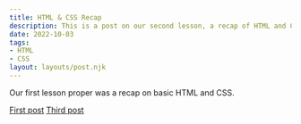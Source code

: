 ```yaml
---
title: HTML & CSS Recap
description: This is a post on our second lesson, a recap of HTML and CSS
date: 2022-10-03
tags: 
- HTML
- CSS
layout: layouts/post.njk
---
```


Our first lesson proper was a recap on basic HTML and CSS. 

<a href="{{ '/posts/firstpost/' | url }}">First post</a>
<a href="{{ '/posts/thirdpost/' | url }}">Third post</a>

